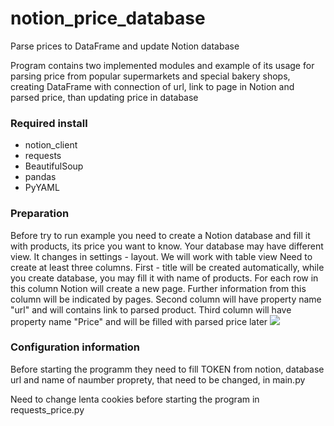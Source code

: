 # notion_price_database
Parse prices to DataFrame and update Notion database

Program contains two implemented modules and example of its usage for parsing price from popular supermarkets and special bakery shops, creating DataFrame with connection of url, link to page in Notion and parsed price, than updating price in database

### Required install
- notion_client
- requests
- BeautifulSoup
- pandas
- PyYAML

### Preparation
Before try to run example you need to create a Notion database and fill it with products, its price you want to know. 
Your database may have different view. It changes in settings - layout. We will work with table view
Need to create at least three columns. First - title will be created automatically, while you create database, you may fill it with name of products. For each row in this column Notion will create a new page. Further information from this column will be indicated by pages. 
Second column will have property name "url" and will contains link to parsed product. Third column will have property name "Price" and will be filled with parsed price later
![](/assets/images/electrocat.png)


### Configuration information
Before starting the programm they need to fill TOKEN from notion, database url and name of naumber proprety, that need to be changed, in main.py

Need to change lenta cookies before starting the program in requests_price.py